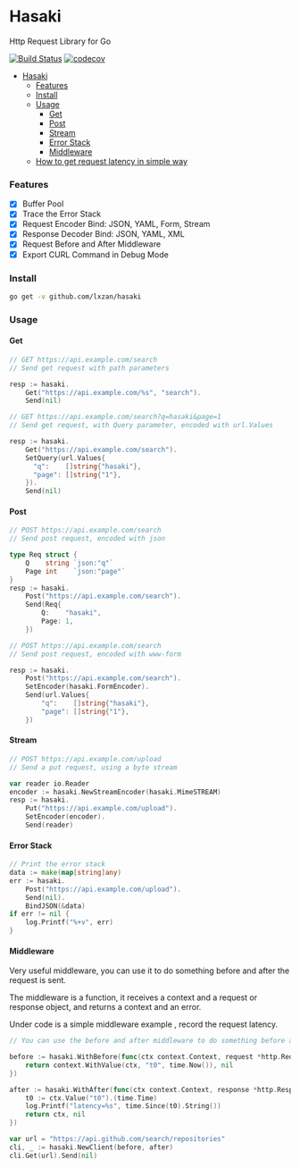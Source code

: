 # Hasaki

Http Request Library for Go

[![Build Status][1]][2] [![codecov][3]][4]

[1]: https://github.com/lxzan/hasaki/workflows/Go%20Test/badge.svg?branch=master
[2]: https://github.com/lxzan/hasaki/actions?query=branch%3Amaster
[3]: https://codecov.io/gh/lxzan/hasaki/graph/badge.svg?token=0VY55RLS3G
[4]: https://codecov.io/gh/lxzan/hasaki

-   [Hasaki](#hasaki)
    -   [Features](#features)
    -   [Install](#install)
    -   [Usage](#usage)
        -   [Get](#get)
        -   [Post](#post)
        -   [Stream](#stream)
        -   [Error Stack](#error-stack)
        -   [Middleware](#middleware)
    -   [How to get request latency in simple way](#how-to-get-request-latency-in-simple-way)

### Features

-   [x] Buffer Pool
-   [x] Trace the Error Stack
-   [x] Request Encoder Bind: JSON, YAML, Form, Stream
-   [x] Response Decoder Bind: JSON, YAML, XML
-   [x] Request Before and After Middleware
-   [x] Export CURL Command in Debug Mode

### Install

```bash
go get -v github.com/lxzan/hasaki
```

### Usage

#### Get

```go
// GET https://api.example.com/search
// Send get request with path parameters

resp := hasaki.
    Get("https://api.example.com/%s", "search").
    Send(nil)
```

```go
// GET https://api.example.com/search?q=hasaki&page=1
// Send get request, with Query parameter, encoded with url.Values

resp := hasaki.
    Get("https://api.example.com/search").
    SetQuery(url.Values{
      "q":    []string{"hasaki"},
      "page": []string{"1"},
    }).
    Send(nil)
```

#### Post

```go
// POST https://api.example.com/search
// Send post request, encoded with json

type Req struct {
    Q    string `json:"q"`
    Page int    `json:"page"`
}
resp := hasaki.
    Post("https://api.example.com/search").
    Send(Req{
        Q:    "hasaki",
        Page: 1,
    })
```

```go
// POST https://api.example.com/search
// Send post request, encoded with www-form

resp := hasaki.
    Post("https://api.example.com/search").
    SetEncoder(hasaki.FormEncoder).
    Send(url.Values{
        "q":    []string{"hasaki"},
        "page": []string{"1"},
    })
```

#### Stream

```go
// POST https://api.example.com/upload
// Send a put request, using a byte stream

var reader io.Reader
encoder := hasaki.NewStreamEncoder(hasaki.MimeSTREAM)
resp := hasaki.
    Put("https://api.example.com/upload").
    SetEncoder(encoder).
    Send(reader)
```

#### Error Stack

```go
// Print the error stack
data := make(map[string]any)
err := hasaki.
    Post("https://api.example.com/upload").
    Send(nil).
    BindJSON(&data)
if err != nil {
    log.Printf("%+v", err)
}
```

#### Middleware

Very useful middleware, you can use it to do something before and after the request is sent.

The middleware is a function, it receives a context and a request or response object, and returns a context and an error.

Under code is a simple middleware example , record the request latency.

```go
// You can use the before and after middleware to do something before and after the request is sent

before := hasaki.WithBefore(func(ctx context.Context, request *http.Request) (context.Context, error) {
    return context.WithValue(ctx, "t0", time.Now()), nil
})

after := hasaki.WithAfter(func(ctx context.Context, response *http.Response) (context.Context, error) {
    t0 := ctx.Value("t0").(time.Time)
    log.Printf("latency=%s", time.Since(t0).String())
    return ctx, nil
})

var url = "https://api.github.com/search/repositories"
cli, _ := hasaki.NewClient(before, after)
cli.Get(url).Send(nil)
```